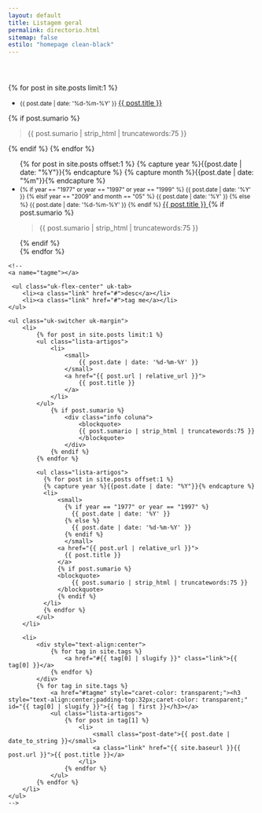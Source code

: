 ```yaml
---
layout: default
title: Listagem geral
permalink: directorio.html
sitemap: false
estilo: "homepage clean-black"
---
```


<header class="directorio"></header>

<article class="post">
<div class="coluna directorio">

<!-- featured -->
{% for post in site.posts limit:1 %}
<ul class="lista-artigos">
    <li>
        <small>
            {{ post.date | date: '%d-%m-%Y' }}
        </small>
        <a href="{{ post.url | relative_url }}">
            {{ post.title }}
        </a>
    </li>
</ul>
    {% if post.sumario %}
        <div class="info coluna">
            <blockquote style="box-shadow:none;">
            {{ post.sumario | strip_html | truncatewords:75 }}
            </blockquote>
        </div>
    {% endif %}
{% endfor %}

<!-- latest -->
<ul class="lista-artigos">
  {% for post in site.posts offset:1 %}
  {% capture year %}{{post.date | date: "%Y"}}{% endcapture %}
  {% capture month %}{{post.date | date: "%m"}}{% endcapture %}
  <li>
      <small>
        {% if year == "1977" or year == "1997" or year == "1999" %}
          {{ post.date | date: '%Y' }}
        {% elsif year == "2009" and month == "05" %}
            {{ post.date | date: '%Y' }}
        {% else %}
          {{ post.date | date: '%d-%m-%Y' }}
        {% endif %}
        </small>
      <a href="{{ post.url | relative_url }}">
        {{ post.title }}
      </a>
      {% if post.sumario %}
      <blockquote>
          {{ post.sumario | strip_html | truncatewords:75 }}
      </blockquote>
      {% endif %}
  </li>
  {% endfor %}
</ul>  

    <!--
    <a name="tagme"></a>

     <ul class="uk-flex-center" uk-tab>
        <li><a class="link" href="#">desc</a></li>
        <li><a class="link" href="#">tag me</a></li>
    </ul>

    <ul class="uk-switcher uk-margin">
        <li>
            {% for post in site.posts limit:1 %}
            <ul class="lista-artigos">
                <li>
                    <small>
                        {{ post.date | date: '%d-%m-%Y' }}
                    </small>
                    <a href="{{ post.url | relative_url }}">
                        {{ post.title }}
                    </a>
                </li>
            </ul>
                {% if post.sumario %}
                    <div class="info coluna">
                        <blockquote>
                        {{ post.sumario | strip_html | truncatewords:75 }}
                        </blockquote>
                    </div>
                {% endif %}
            {% endfor %}

            <ul class="lista-artigos">
              {% for post in site.posts offset:1 %}
              {% capture year %}{{post.date | date: "%Y"}}{% endcapture %}
              <li>
                  <small>
                    {% if year == "1977" or year == "1997" %}
                      {{ post.date | date: '%Y' }}
                    {% else %}
                      {{ post.date | date: '%d-%m-%Y' }}
                    {% endif %}
                    </small>
                  <a href="{{ post.url | relative_url }}">
                    {{ post.title }}
                  </a>
                  {% if post.sumario %}
                  <blockquote>
                      {{ post.sumario | strip_html | truncatewords:75 }}
                  </blockquote>
                  {% endif %}
              </li>
              {% endfor %}
            </ul>          
        </li>

        <li>
            <div style="text-align:center">
                {% for tag in site.tags %}
                    <a href="#{{ tag[0] | slugify }}" class="link">{{ tag[0] }}</a>
                {% endfor %}
            </div>
            {% for tag in site.tags %}
                <a href="#tagme" style="caret-color: transparent;"><h3 style="text-align:center;padding-top:32px;caret-color: transparent;" id="{{ tag[0] | slugify }}">{{ tag | first }}</h3></a>
                <ul class="lista-artigos">
                    {% for post in tag[1] %}    
                        <li>
                            <small class="post-date">{{ post.date | date_to_string }}</small>
                            <a class="link" href="{{ site.baseurl }}{{ post.url }}">{{ post.title }}</a>
                        </li>
                    {% endfor %}
                </ul>
            {% endfor %}
        </li>
    </ul>
    -->
</div>
</article>
